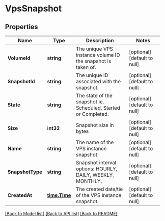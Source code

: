 # VpsSnapshot

## Properties
Name | Type | Description | Notes
------------ | ------------- | ------------- | -------------
**VolumeId** | **string** | The unique VPS instance volume ID the snapshot is taken of. | [optional] [default to null]
**SnapshotId** | **string** | The unique ID associated with the snapshot. | [optional] [default to null]
**State** | **string** | The state of the snapshot ie. Scheduled, Started or Completed. | [optional] [default to null]
**Size** | **int32** | Snapshot size in bytes | [optional] [default to null]
**Name** | **string** | The name of the VPS instance snapshot. | [optional] [default to null]
**SnapshotType** | **string** | Snapshot interval options: HOURLY, DAILY, WEEKLY, MONTHLY. | [optional] [default to null]
**CreatedAt** | [**time.Time**](time.Time.md) | The created date/tie of the VPS instance snapshot. | [optional] [default to null]

[[Back to Model list]](../README.md#documentation-for-models) [[Back to API list]](../README.md#documentation-for-api-endpoints) [[Back to README]](../README.md)


